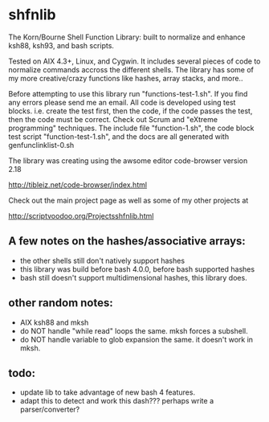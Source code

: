 # shfnlib
The Korn/Bourne Shell Function Library: built to normalize and enhance ksh88, ksh93, and bash scripts.

Tested on AIX 4.3+, Linux, and Cygwin. It includes several pieces of code to normalize commands accross the different shells. The library has some of my more creative/crazy functions like hashes, array stacks, and more..

Before attempting to use this library run "functions-test-1.sh".
If you find any errors please send me an email.
All code is developed using test blocks. i.e. create the test first, then the code, if the code passes the test, then the code must be correct.
Check out Scrum and "eXtreme programming" techniques. 
The include file "function-1.sh", the code block test script "function-test-1.sh", and the docs are all generated with genfunclinklist-0.sh

The library was creating using the awsome editor code-browser version 2.18

http://tibleiz.net/code-browser/index.html

Check out the main project page as well as some of my other projects at

http://scriptvoodoo.org/Projectsshfnlib.html

## A few notes on the hashes/associative arrays:
* the other shells still don't natively support hashes
* this library was build before bash 4.0.0, before bash supported hashes
* bash still doesn't support multidimensional hashes, this library does.

## other random notes:
* AIX ksh88 and mksh
*   do NOT handle "while read" loops the same.  mksh forces a subshell.
*   do NOT handle variable to glob expansion the same.  it doesn't work in mksh.

## todo:
* update lib to take advantage of new bash 4 features.
* adapt this to detect and work this dash??? perhaps write a parser/converter?
